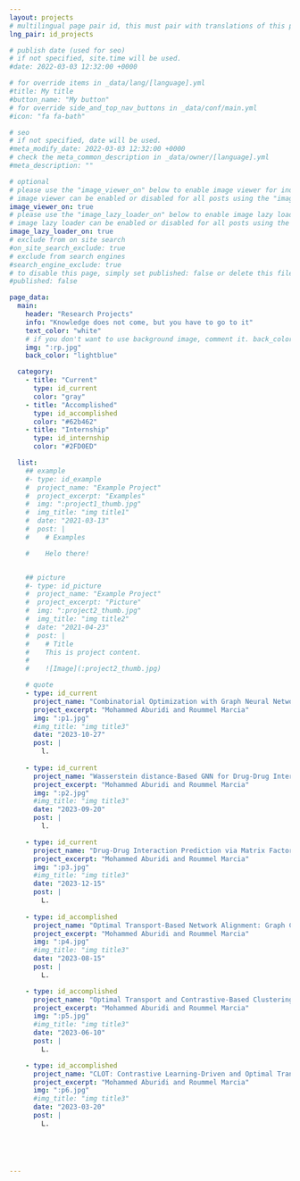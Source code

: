 ```yaml
---
layout: projects
# multilingual page pair id, this must pair with translations of this page. (This name must be unique)
lng_pair: id_projects

# publish date (used for seo)
# if not specified, site.time will be used.
#date: 2022-03-03 12:32:00 +0000

# for override items in _data/lang/[language].yml
#title: My title
#button_name: "My button"
# for override side_and_top_nav_buttons in _data/conf/main.yml
#icon: "fa fa-bath"

# seo
# if not specified, date will be used.
#meta_modify_date: 2022-03-03 12:32:00 +0000
# check the meta_common_description in _data/owner/[language].yml
#meta_description: ""

# optional
# please use the "image_viewer_on" below to enable image viewer for individual pages or posts (_posts/ or [language]/_posts folders).
# image viewer can be enabled or disabled for all posts using the "image_viewer_posts: true" setting in _data/conf/main.yml.
image_viewer_on: true
# please use the "image_lazy_loader_on" below to enable image lazy loader for individual pages or posts (_posts/ or [language]/_posts folders).
# image lazy loader can be enabled or disabled for all posts using the "image_lazy_loader_posts: true" setting in _data/conf/main.yml.
image_lazy_loader_on: true
# exclude from on site search
#on_site_search_exclude: true
# exclude from search engines
#search_engine_exclude: true
# to disable this page, simply set published: false or delete this file
#published: false

page_data:
  main:
    header: "Research Projects"
    info: "Knowledge does not come, but you have to go to it"
    text_color: "white"
    # if you don't want to use background image, comment it. back_color will be activated.
    img: ":rp.jpg"
    back_color: "lightblue"

  category:
    - title: "Current"
      type: id_current
      color: "gray"
    - title: "Accomplished"
      type: id_accomplished
      color: "#62b462"
    - title: "Internship"
      type: id_internship
      color: "#2FD0ED"

  list:
    ## example
    #- type: id_example
    #  project_name: "Example Project"
    #  project_excerpt: "Examples"
    #  img: ":project1_thumb.jpg"
    #  img_title: "img title1"
    #  date: "2021-03-13"
    #  post: |
    #    # Examples

    #    Helo there! 


    ## picture
    #- type: id_picture
    #  project_name: "Example Project"
    #  project_excerpt: "Picture"
    #  img: ":project2_thumb.jpg"
    #  img_title: "img title2"
    #  date: "2021-04-23"
    #  post: |
    #    # Title
    #    This is project content.
    #
    #    ![Image](:project2_thumb.jpg)

    # quote
    - type: id_current
      project_name: "Combinatorial Optimization with Graph Neural Networks (GNNs)"
      project_excerpt: "Mohammed Aburidi and Roummel Marcia"
      img: ":p1.jpg"
      #img_title: "img title3"
      date: "2023-10-27"
      post: |
        l.
        
    - type: id_current
      project_name: "Wasserstein distance-Based GNN for Drug-Drug Interaction Prediction"  
      project_excerpt: "Mohammed Aburidi and Roummel Marcia"                      
      img: ":p2.jpg"
      #img_title: "img title3"
      date: "2023-09-20"
      post: |
        l.

    - type: id_current
      project_name: "Drug-Drug Interaction Prediction via Matrix Factorization"   
      project_excerpt: "Mohammed Aburidi and Roummel Marcia"                      
      img: ":p3.jpg"
      #img_title: "img title3"
      date: "2023-12-15"
      post: |
        L.
        
    - type: id_accomplished
      project_name: "Optimal Transport-Based Network Alignment: Graph Classification of Small Molecule Structure-Activity Relationships in Biology"   
      project_excerpt: "Mohammed Aburidi and Roummel Marcia"                      
      img: ":p4.jpg"
      #img_title: "img title3"
      date: "2023-08-15"
      post: |
        L.

    - type: id_accomplished
      project_name: "Optimal Transport and Contrastive-Based Clustering for Annotation-Free Tissue Analysis in Histopathology Images"   
      project_excerpt: "Mohammed Aburidi and Roummel Marcia"                      
      img: ":p5.jpg"
      #img_title: "img title3"
      date: "2023-06-10"
      post: |
        L.

    - type: id_accomplished
      project_name: "CLOT: Contrastive Learning-Driven and Optimal Transport-Based Training for Simultaneous Clustering"   
      project_excerpt: "Mohammed Aburidi and Roummel Marcia"                      
      img: ":p6.jpg"
      #img_title: "img title3"
      date: "2023-03-20"
      post: |
        L.





--- 
```

